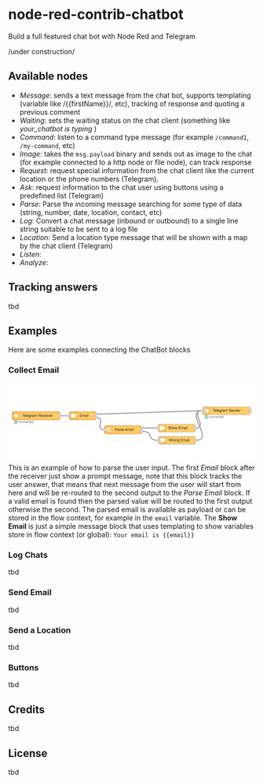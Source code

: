# node-red-contrib-chatbot
Build a full featured chat bot with Node Red and Telegram

/under construction/

## Available nodes
* *Message*: sends a text message from the chat bot, supports templating (variable like /{{firstName}}/, etc), tracking of response and quoting a previous comment
* *Waiting*: sets the waiting status on the chat client (something like _your_chatbot is typing_ )
* *Command*: listen to a command type message (for example `/command1`, `/my-command`, etc)
* *Image*: takes the `msg.payload` binary and sends out as image to the chat (for example connected to a http node or file node), can track response
* *Request*: request special information from the chat client like the current location or the phone numbers (Telegram).
* *Ask*: request information to the chat user using buttons using a predefined list (Telegram)
* *Parse*: Parse the incoming message searching for some type of data (string, number, date, location, contact, etc)
* *Log*: Convert a chat message (inbound or outbound) to a single line string suitable to be sent to a log file
* *Location*: Send a location type message that will be shown with a map by the chat client (Telegram)
* *Listen*:
* *Analyze*:

## Tracking answers
tbd

## Examples
Here are some examples connecting the ChatBot blocks

### Collect Email
![Example Collect Email](./docs/images/example-collect-email.png)
This is an example of how to parse the user input. The first *Email* block after the receiver just show a prompt message, note that this block tracks the user answer, that means that next message from the user will start from here and will be re-routed to the second output to the *Parse Email* block.
If a valid email is found then the parsed value will be routed to the first output otherwise the second.
The parsed email is available as payload or can be stored in the flow context,  for example in the `email` variable.
The **Show Email** is just a simple message block that uses templating to show variables store in flow context (or global): `Your email is {{email}}`
### Log Chats
tbd
### Send Email
tbd
### Send a Location
tbd
### Buttons
tbd


## Credits
tbd

## License
tbd
